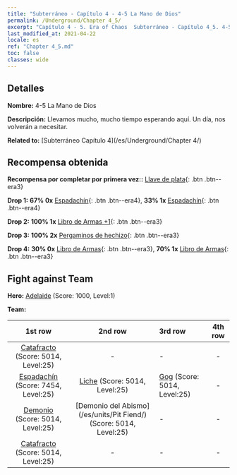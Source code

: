 ```yaml
---
title: "Subterráneo - Capítulo 4 - 4-5 La Mano de Dios"
permalink: /Underground/Chapter 4_5/
excerpt: "Capítulo 4 - 5. Era of Chaos  Subterráneo - Capítulo 4_5. 4-5 La Mano de Dios"
last_modified_at: 2021-04-22
locale: es
ref: "Chapter 4_5.md"
toc: false
classes: wide
---
```


## Detalles

 **Nombre:** 4-5 La Mano de Dios

 **Descripción:** Llevamos mucho, mucho tiempo esperando aquí. Un día, nos volverán a necesitar.

 **Related to:** [Subterráneo Capítulo 4](/es/Underground/Chapter 4/)

## Recompensa obtenida

 **Recompensa por completar por primera vez::** [Llave de plata](/ItemsES/con_693/){: .btn .btn--era3}

 **Drop 1:** **67% 0x** [Espadachín](/ItemsES/unt_193/){: .btn .btn--era4}, **33% 1x** [Espadachín](/ItemsES/unt_193/){: .btn .btn--era4}

 **Drop 2:** **100% 1x** [Libro de Armas +1](/ItemsES/mat_25/){: .btn .btn--era3}

 **Drop 3:** **100% 2x** [Pergaminos de hechizo](/ItemsES/con_694/){: .btn .btn--era3}

 **Drop 4:** **30% 0x** [Libro de Armas](/ItemsES/mat_18/){: .btn .btn--era3}, **70% 1x** [Libro de Armas](/ItemsES/mat_18/){: .btn .btn--era3}


## Fight against Team
 **Hero:** [Adelaide](/es/heroes/Adelaide/) (Score: 1000, Level:1)

 **Team:**


  | 1st row | 2nd row | 3rd row | 4th row |
  |:----:|:----:|:----|:----:|
  | [Catafracto](/es/units/Cavalier/) (Score: 5014, Level:25)  | - | - | - |
  | [Espadachín](/es/units/Swordsman/) (Score: 7454, Level:25)  | [Liche](/es/units/Lich/) (Score: 5014, Level:25)  | [Gog](/es/units/Gog/) (Score: 5014, Level:25)  | - |
  | [Demonio](/es/units/Demon/) (Score: 5014, Level:25)  | [Demonio del Abismo](/es/units/Pit Fiend/) (Score: 5014, Level:25)  | - | - |
  | [Catafracto](/es/units/Cavalier/) (Score: 5014, Level:25)  | - | - | - |


